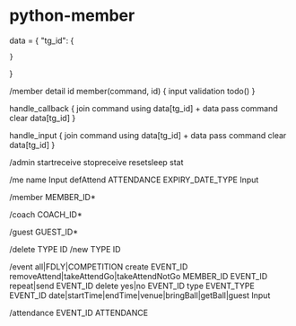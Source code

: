 # python-member


data = {
    "tg_id": {

    }
}

/member detail id
member(command, id) {
  input validation
  todo()
}

handle_callback {
  join command using data[tg_id] + data
  pass command
  clear data[tg_id]
}

handle_input {
  join command using data[tg_id] + data
  pass command
  clear data[tg_id]
}



/admin
    startreceive
    stopreceive
    resetsleep
    stat


/me
    name Input
    defAttend ATTENDANCE EXPIRY_DATE_TYPE Input


/member MEMBER_ID*


/coach COACH_ID*


/guest GUEST_ID*


/delete TYPE ID
/new TYPE ID

/event
    all|FDLY|COMPETITION
    create
    EVENT_ID removeAttend|takeAttendGo|takeAttendNotGo MEMBER_ID
    EVENT_ID repeat|send
    EVENT_ID delete yes|no
    EVENT_ID type EVENT_TYPE
    EVENT_ID date|startTime|endTime|venue|bringBall|getBall|guest Input

/attendance EVENT_ID ATTENDANCE